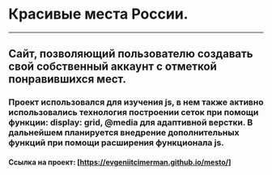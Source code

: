 # Красивые места России.

---

## Сайт, позволяющий пользователю создавать свой собственный аккаунт с отметкой понравившихся мест.

### Проект использовался для изучения js, в нем также активно использовались технология построении сеток при помощи функции: display: grid, @media для адаптивной верстки. В дальнейшем планируется внедрение дополнительных функций при помощи расширения функционала js.

#### Ссылка на проект: [https://evgeniitcimerman.github.io/mesto/]
